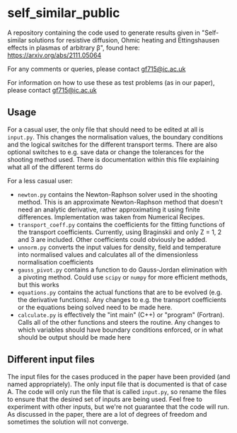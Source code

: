 # self_similar_public
A repository containing the code used to generate results given in "Self-similar solutions for resistive diffusion, Ohmic heating and Ettingshausen effects in plasmas of arbitrary β", found here: https://arxiv.org/abs/2111.05064

For any comments or queries, please contact gf715@ic.ac.uk

For information on how to use these as test problems (as in our paper), please contact gf715@ic.ac.uk

## Usage
For a casual user, the only file that should need to be edited at all is `input.py`. This changes the normalisation values, the boundary conditions and the logical switches for the different transport terms. There are also optional switches to e.g. save data or change the tolerances for the shooting method used. There is documentation within this file explaining what all of the different terms do

For a less casual user:
* `newton.py` contains the Newton-Raphson solver used in the shooting method. This is an approximate Newton-Raphson method that doesn't need an analytic derivative, rather approximating it using finite differences. Implementation was taken from Numerical Recipes.
* `transport_coeff.py` contains the coefficients for the fitting functions of the transport coefficients. Currently, using Braginskii and only Z = 1, 2 and 3 are included. Other coefficients could obviously be added.
* `unnorm.py` converts the input values for density, field and temperature into normalised values and calculates all of the dimensionless normalisation coefficients
* `gauss_pivot.py` contains a function to do Gauss-Jordan elimination with a pivoting method. Could use `scipy` or `numpy` for more efficient methods, but this works
* `equations.py` contains the actual functions that are to be evolved (e.g. the derivative functions). Any changes to e.g. the transport coefficients or the equations being solved need to be made here.
* `calculate.py` is effectively the "int main" (C++) or "program" (Fortran). Calls all of the other functions and steers the routine. Any changes to which variables should have boundary conditions enforced, or in what should be output should be made here

## Different input files

The input files for the cases produced in the paper have been provided (and named appropriately). The only input file that is documented is that of case A. The code will only run the file that is called `input.py`, so rename the files to ensure that the desired set of inputs are being used. Feel free to experiment with other inputs, but we're not guarantee that the code will run. As discussed in the paper, there are a lot of degrees of freedom and sometimes the solution will not converge.
